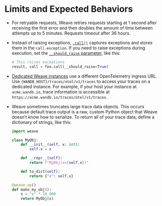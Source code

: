 # Limits and Expected Behaviors

* For retryable requests, Weave retries requests starting at 1 second after receiving the first error and then doubles the amount of time between attempts up to 5 minutes. Requests timeout after 36 hours.

* Instead of raising exceptions, [`.call()`](../../guides/tracking/tracing#creating-calls) captures exceptions and stores them in the `call.exception`. If you need to raise exceptions during execution, set the [`__should_raise` parameter](../../reference/python-sdk/weave/trace/weave.trace.op#function-call), like this:

    ```python showLineNumbers
    # This raises exceptions
    result, call = foo.call(__should_raise=True)
    ```

* [Dedicated Weave instances](../../guides/platform/weave-self-managed) use a different OpenTelemetry ingress URL. Use `{WANDB_HOST}/traces/otel/v1/traces` to access your traces on a dedicated instance. For example, if your host your instance at `acme.wandb.io`, trace information is accessible at `https://acme.wandb.io/traces/otel/v1/traces`.

* Weave sometimes truncates large trace data objects. This occurs because default trace output is a raw, custom Python object that Weave doesn’t know how to serialize. To return all of your trace data, define a dictionary of strings, like this: 

    ```python
    import weave

    class MyObj:
        def __init__(self, x: int):
            self.x = x

        def __repr__(self):
            return f"MyObj(x={self.x})"

        def to_dict(self):
            return {"x": self.x}

    @weave.op()
    def make_my_obj():
        x = "s" * 10_000
        return MyObj(x)
    ```

